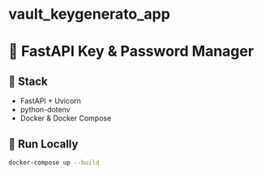 # vault_keygenerato_app
# 🔐 FastAPI Key & Password Manager

## 🧩 Stack
- FastAPI + Uvicorn
- python-dotenv
- Docker & Docker Compose

## 🔧 Run Locally

```bash
docker-compose up --build
